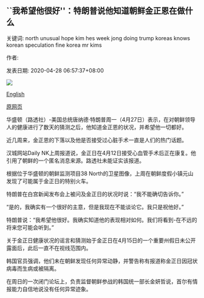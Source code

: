 ## ``我希望他很好''：特朗普说他知道朝鲜金正恩在做什么

关键词: north unusual hope kim hes week jong doing trump koreas knows korean speculation fine korea mr kims

作者: 

发表日期: 2020-04-28 06:57:37+08:00

![](https://www.straitstimes.com/sites/default/files/styles/x_large/public/articles/2020/04/28/fhkju28.jpg?itok=FgxxrB2c)

[English](%27I%20hope%20he%27s%20fine%27%3A%20Trump%20says%20he%20knows%20how%20North%20Korea%27s%20Kim%20Jong%20Un%20is%20doing.md)

[原网页](https://www.straitstimes.com/world/united-states/i-hope-hes-fine-trump-says-he-knows-how-north-koreas-kim-jong-un-is-doing)

华盛顿（路透社）-美国总统唐纳德·特朗普周一（4月27日）表示，在对朝鲜领导人的健康进行了数天的猜测之后，他知道金正恩的状况，并希望他一切都好。

近几周来，金正恩的下落以及他是否接受过心脏手术一直是人们的热门话题。

汉城网站Daily NK上周报道说，金正日在4月12日接受心血管手术后正在康复。他引用了朝鲜的一个匿名消息来源。路透社未能证实该报道。

根据位于华盛顿的朝鲜监测项目38 North的卫星图像，上周在朝鲜度假小镇元山发现了可能属于金正日的特别火车。

特朗普在白宫新闻发布会上被问及金正日的状况时说：“我不能确切告诉你。”

“是的，我确实有一个很好的主意，但是我现在不能谈论它。我只是祝他好。”

特朗普说：“我希望他很好。我确实知道他的表现相对如何。我们将看到-在不远的将来您可能会听到。”

关于金正日健康状况的谣言和猜测始于金正日在4月15日的一个重要州假日未公开露面后，此后一直不在视线范围内。

韩国官员强调，他们未在朝鲜发现任何异常动静，并警告称有报道称金正日因冠状病毒而生病或被隔离。

在周日的一次闭门论坛上，负责监督朝鲜参战的韩国统一部长金妍哲说，首尔有情报能力自信地说没有任何异常迹象。